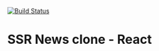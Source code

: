 [![Build Status](https://travis-ci.org/rcreativity/react-ssr-news-blog-clone-app.svg?branch=master)](https://travis-ci.org/rcreativity/react-ssr-news-blog-clone-app)

# SSR News clone - React
